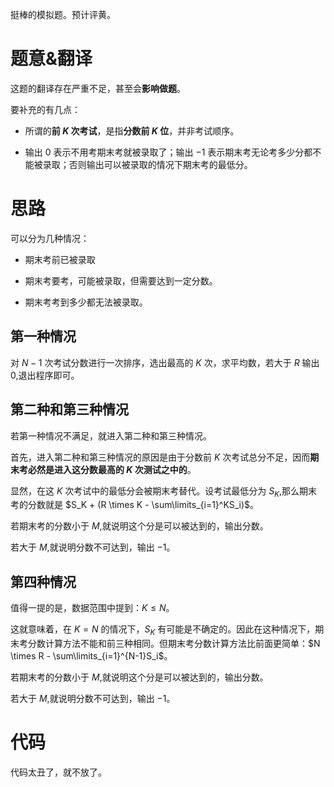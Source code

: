 挺棒的模拟题。预计评黄。

# 题意&翻译

这题的翻译存在严重不足，甚至会**影响做题**。

要补充的有几点：

- 所谓的**前 $K$ 次考试**，是指**分数前 $K$ 位**，并非考试顺序。

- 输出 $0$ 表示不用考期末考就被录取了；输出 $-1$ 表示期末考无论考多少分都不能被录取；否则输出可以被录取的情况下期末考的最低分。

# 思路

可以分为几种情况：

- 期末考前已被录取

- 期末考要考，可能被录取，但需要达到一定分数。

- 期末考考到多少都无法被录取。

## 第一种情况

对 $N - 1$ 次考试分数进行一次排序，选出最高的 $K$ 次，求平均数，若大于 $R$ 输出 $0$,退出程序即可。

## 第二种和第三种情况

若第一种情况不满足，就进入第二种和第三种情况。

首先，进入第二种和第三种情况的原因是由于分数前 $K$ 次考试总分不足，因而**期末考必然是进入这分数最高的 $K$ 次测试之中的**。

显然，在这 $K$ 次考试中的最低分会被期末考替代。设考试最低分为 $S_{K}$,那么期末考的分数就是 $S_K + (R \times K - \sum\limits_{i=1}^KS_i)$。

若期末考的分数小于 $M$,就说明这个分是可以被达到的，输出分数。

若大于 $M$,就说明分数不可达到，输出 $-1$。

## 第四种情况

值得一提的是，数据范围中提到：$K \le N$。

这就意味着，在 $K = N$ 的情况下，$S_{K}$ 有可能是不确定的。因此在这种情况下，期末考分数计算方法不能和前三种相同。但期末考分数计算方法比前面更简单：$N \times R - \sum\limits_{i=1}^{N-1}S_i$。

若期末考的分数小于 $M$,就说明这个分是可以被达到的，输出分数。

若大于 $M$,就说明分数不可达到，输出 $-1$。

# 代码

代码太丑了，就不放了。